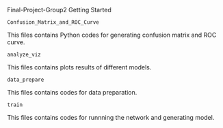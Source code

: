 Final-Project-Group2
Getting Started

    Confusion_Matrix_and_ROC_Curve

This files contains Python codes for generating confusion matrix and ROC curve.

    analyze_viz

This files contains plots results of different models.

    data_prepare

This files contains codes for data preparation.

    train

This files contains codes for runnning the network and generating model.
